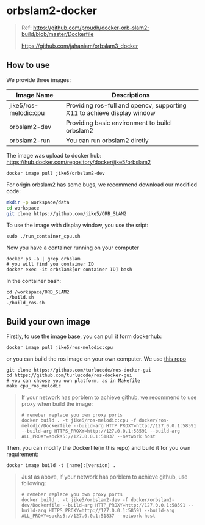 # orbslam2-docker

> Ref: https://github.com/proudh/docker-orb-slam2-build/blob/master/Dockerfile
>
> https://github.com/jahaniam/orbslam3_docker

## How to use

We provide three images:

| Image Name            | Descriptions                                                 |
| --------------------- | ------------------------------------------------------------ |
| jike5/ros-melodic:cpu | Providing ros-full and opencv, supporting X11 to achieve display window |
| orbslam2-dev          | Providing basic environment to build orbslam2                |
| orbslam2-run          | You can run orbslam2 dirctly                                 |

The image was upload to docker hub: https://hub.docker.com/repository/docker/jike5/orbslam2

```
docker image pull jike5/orbslam2-dev
```

For origin orbslam2 has some bugs, we recommend download our modified code:

```bash
mkdir -p workspace/data 
cd workspace
git clone https://github.com/jike5/ORB_SLAM2
```

To use the image with display window, you use the sript:

```
sudo ./run_container_cpu.sh
```

Now you have a container running on your computer

```
docker ps -a | grep orbslam
# you will find you container ID
docker exec -it orbslam3[or container ID] bash
```

In the container bash:

```
cd /workspace/ORB_SLAM2
./build.sh
./build_ros.sh
```

## Build your own image

Firstly, to use the image base, you can pull it form dockerhub:

```
docker image pull jike5/ros-melodic:cpu
```

or you can build the ros image on your own computer. We use [this repo](https://github.com/turlucode/ros-docker-gui)

```
git clone https://github.com/turlucode/ros-docker-gui
cd https://github.com/turlucode/ros-docker-gui
# you can choose you own platform, as in Makefile
make cpu_ros_melodic
```

> If your network has porblem to achieve github, we recommend to use proxy when build the image:
>
> ```
> # remeber replace you own proxy ports
> docker build . -t jike5/ros-melodic:cpu -f docker/ros-melodic/Dockerfile --build-arg HTTP_PROXY=http://127.0.0.1:58591 --build-arg HTTPS_PROXY=http://127.0.0.1:58591 --build-arg ALL_PROXY=socks5://127.0.0.1:51837 --network host
> ```

Then, you can modify the Dockerfile(in this repo) and build it for you own requirement:

```
docker image build -t [name]:[version] .
```

> Just as above, if your network has porblem to achieve github, use following:
>
> ```
> # remeber replace you own proxy ports
> docker build . -t jike5/orbslam2-dev -f docker/orbslam2-dev/Dockerfile --build-arg HTTP_PROXY=http://127.0.0.1:58591 --build-arg HTTPS_PROXY=http://127.0.0.1:58591 --build-arg ALL_PROXY=socks5://127.0.0.1:51837 --network host
> ```

